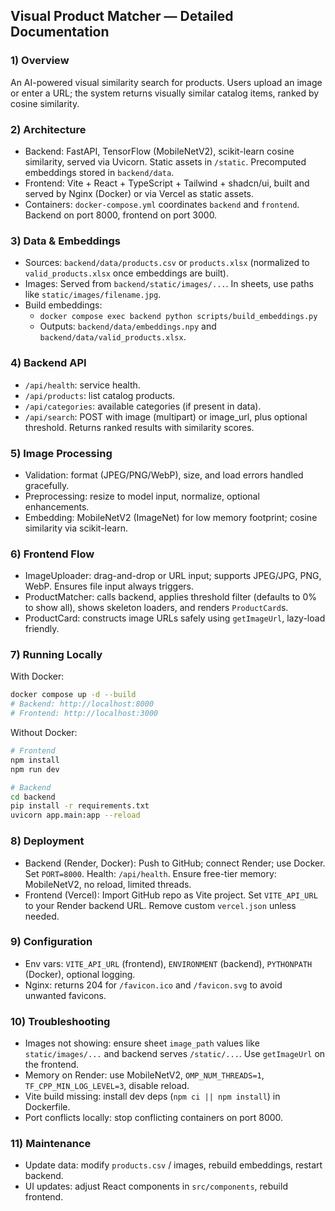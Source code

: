 ## Visual Product Matcher — Detailed Documentation

### 1) Overview
An AI-powered visual similarity search for products. Users upload an image or enter a URL; the system returns visually similar catalog items, ranked by cosine similarity.

### 2) Architecture
- Backend: FastAPI, TensorFlow (MobileNetV2), scikit-learn cosine similarity, served via Uvicorn. Static assets in `/static`. Precomputed embeddings stored in `backend/data`.
- Frontend: Vite + React + TypeScript + Tailwind + shadcn/ui, built and served by Nginx (Docker) or via Vercel as static assets.
- Containers: `docker-compose.yml` coordinates `backend` and `frontend`. Backend on port 8000, frontend on port 3000.

### 3) Data & Embeddings
- Sources: `backend/data/products.csv` or `products.xlsx` (normalized to `valid_products.xlsx` once embeddings are built).
- Images: Served from `backend/static/images/...`. In sheets, use paths like `static/images/filename.jpg`.
- Build embeddings:
  - `docker compose exec backend python scripts/build_embeddings.py`
  - Outputs: `backend/data/embeddings.npy` and `backend/data/valid_products.xlsx`.

### 4) Backend API
- `/api/health`: service health.
- `/api/products`: list catalog products.
- `/api/categories`: available categories (if present in data).
- `/api/search`: POST with image (multipart) or image_url, plus optional threshold. Returns ranked results with similarity scores.

### 5) Image Processing
- Validation: format (JPEG/PNG/WebP), size, and load errors handled gracefully.
- Preprocessing: resize to model input, normalize, optional enhancements.
- Embedding: MobileNetV2 (ImageNet) for low memory footprint; cosine similarity via scikit-learn.

### 6) Frontend Flow
- ImageUploader: drag-and-drop or URL input; supports JPEG/JPG, PNG, WebP. Ensures file input always triggers.
- ProductMatcher: calls backend, applies threshold filter (defaults to 0% to show all), shows skeleton loaders, and renders `ProductCard`s.
- ProductCard: constructs image URLs safely using `getImageUrl`, lazy-load friendly.

### 7) Running Locally
With Docker:
```sh
docker compose up -d --build
# Backend: http://localhost:8000
# Frontend: http://localhost:3000
```
Without Docker:
```sh
# Frontend
npm install
npm run dev

# Backend
cd backend
pip install -r requirements.txt
uvicorn app.main:app --reload
```

### 8) Deployment
- Backend (Render, Docker): Push to GitHub; connect Render; use Docker. Set `PORT=8000`. Health: `/api/health`. Ensure free-tier memory: MobileNetV2, no reload, limited threads.
- Frontend (Vercel): Import GitHub repo as Vite project. Set `VITE_API_URL` to your Render backend URL. Remove custom `vercel.json` unless needed.

### 9) Configuration
- Env vars: `VITE_API_URL` (frontend), `ENVIRONMENT` (backend), `PYTHONPATH` (Docker), optional logging.
- Nginx: returns 204 for `/favicon.ico` and `/favicon.svg` to avoid unwanted favicons.

### 10) Troubleshooting
- Images not showing: ensure sheet `image_path` values like `static/images/...` and backend serves `/static/...`. Use `getImageUrl` on the frontend.
- Memory on Render: use MobileNetV2, `OMP_NUM_THREADS=1`, `TF_CPP_MIN_LOG_LEVEL=3`, disable reload.
- Vite build missing: install dev deps (`npm ci || npm install`) in Dockerfile.
- Port conflicts locally: stop conflicting containers on port 8000.

### 11) Maintenance
- Update data: modify `products.csv` / images, rebuild embeddings, restart backend.
- UI updates: adjust React components in `src/components`, rebuild frontend.


